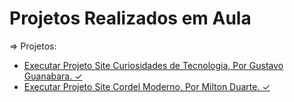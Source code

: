 # Projetos Realizados em Aula
⇒ Projetos:

<ul>
<li><a href="https://brunomontalverne.github.io/projeto-android/" target="_blank">Executar Projeto Site Curiosidades de Tecnologia, Por Gustavo Guanabara. ✓</a></li> 
<li><a href="https://brunomontalverne.github.io/projeto-cordel-moderno/" target="_blank">Executar Projeto Site Cordel Moderno, Por Milton Duarte. ✓</a></li> 
</ul>


 
